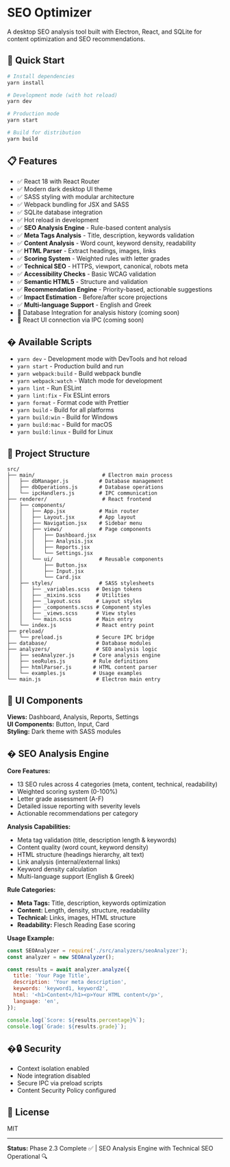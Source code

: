 # SEO Optimizer

A desktop SEO analysis tool built with Electron, React, and SQLite for content optimization and SEO recommendations.

## 🚀 Quick Start

```bash
# Install dependencies
yarn install

# Development mode (with hot reload)
yarn dev

# Production mode
yarn start

# Build for distribution
yarn build
```

## 📋 Features

- ✅ React 18 with React Router
- ✅ Modern dark desktop UI theme
- ✅ SASS styling with modular architecture
- ✅ Webpack bundling for JSX and SASS
- ✅ SQLite database integration
- ✅ Hot reload in development
- ✅ **SEO Analysis Engine** - Rule-based content analysis
- ✅ **Meta Tags Analysis** - Title, description, keywords validation
- ✅ **Content Analysis** - Word count, keyword density, readability
- ✅ **HTML Parser** - Extract headings, images, links
- ✅ **Scoring System** - Weighted rules with letter grades
- ✅ **Technical SEO** - HTTPS, viewport, canonical, robots meta
- ✅ **Accessibility Checks** - Basic WCAG validation
- ✅ **Semantic HTML5** - Structure and validation
- ✅ **Recommendation Engine** - Priority-based, actionable suggestions
- ✅ **Impact Estimation** - Before/after score projections
- ✅ **Multi-language Support** - English and Greek
- 🔄 Database Integration for analysis history (coming soon)
- 🔄 React UI connection via IPC (coming soon)

## �️ Available Scripts

- `yarn dev` - Development mode with DevTools and hot reload
- `yarn start` - Production build and run
- `yarn webpack:build` - Build webpack bundle
- `yarn webpack:watch` - Watch mode for development
- `yarn lint` - Run ESLint
- `yarn lint:fix` - Fix ESLint errors
- `yarn format` - Format code with Prettier
- `yarn build` - Build for all platforms
- `yarn build:win` - Build for Windows
- `yarn build:mac` - Build for macOS
- `yarn build:linux` - Build for Linux

## 📁 Project Structure

```
src/
├── main/                      # Electron main process
│   ├── dbManager.js          # Database management
│   ├── dbOperations.js       # Database operations
│   └── ipcHandlers.js        # IPC communication
├── renderer/                  # React frontend
│   ├── components/
│   │   ├── App.jsx           # Main router
│   │   ├── Layout.jsx        # App layout
│   │   ├── Navigation.jsx    # Sidebar menu
│   │   ├── views/            # Page components
│   │   │   ├── Dashboard.jsx
│   │   │   ├── Analysis.jsx
│   │   │   ├── Reports.jsx
│   │   │   └── Settings.jsx
│   │   └── ui/               # Reusable components
│   │       ├── Button.jsx
│   │       ├── Input.jsx
│   │       └── Card.jsx
│   ├── styles/               # SASS stylesheets
│   │   ├── _variables.scss  # Design tokens
│   │   ├── _mixins.scss     # Utilities
│   │   ├── _layout.scss     # Layout styles
│   │   ├── _components.scss # Component styles
│   │   ├── _views.scss      # View styles
│   │   └── main.scss        # Main entry
│   └── index.js             # React entry point
├── preload/
│   └── preload.js           # Secure IPC bridge
├── database/                # Database modules
├── analyzers/               # SEO analysis logic
│   ├── seoAnalyzer.js      # Core analysis engine
│   ├── seoRules.js         # Rule definitions
│   ├── htmlParser.js       # HTML content parser
│   └── examples.js         # Usage examples
└── main.js                  # Electron main entry
```

## 🎨 UI Components

**Views:** Dashboard, Analysis, Reports, Settings  
**UI Components:** Button, Input, Card  
**Styling:** Dark theme with SASS modules

## � SEO Analysis Engine

**Core Features:**

- 13 SEO rules across 4 categories (meta, content, technical, readability)
- Weighted scoring system (0-100%)
- Letter grade assessment (A-F)
- Detailed issue reporting with severity levels
- Actionable recommendations per category

**Analysis Capabilities:**

- Meta tag validation (title, description length & keywords)
- Content quality (word count, keyword density)
- HTML structure (headings hierarchy, alt text)
- Link analysis (internal/external links)
- Keyword density calculation
- Multi-language support (English & Greek)

**Rule Categories:**

- **Meta Tags:** Title, description, keywords optimization
- **Content:** Length, density, structure, readability
- **Technical:** Links, images, HTML structure
- **Readability:** Flesch Reading Ease scoring

**Usage Example:**

```javascript
const SEOAnalyzer = require('./src/analyzers/seoAnalyzer');
const analyzer = new SEOAnalyzer();

const results = await analyzer.analyze({
  title: 'Your Page Title',
  description: 'Your meta description',
  keywords: 'keyword1, keyword2',
  html: '<h1>Content</h1><p>Your HTML content</p>',
  language: 'en',
});

console.log(`Score: ${results.percentage}%`);
console.log(`Grade: ${results.grade}`);
```

## �🔒 Security

- Context isolation enabled
- Node integration disabled
- Secure IPC via preload scripts
- Content Security Policy configured

## 📄 License

MIT

---

**Status:** Phase 2.3 Complete ✅ | SEO Analysis Engine with Technical SEO Operational 🔍
